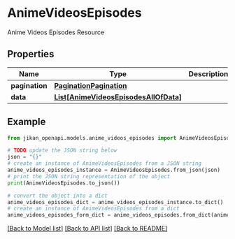 # AnimeVideosEpisodes

Anime Videos Episodes Resource

## Properties

Name | Type | Description | Notes
------------ | ------------- | ------------- | -------------
**pagination** | [**PaginationPagination**](PaginationPagination.md) |  | [optional] 
**data** | [**List[AnimeVideosEpisodesAllOfData]**](AnimeVideosEpisodesAllOfData.md) |  | [optional] 

## Example

```python
from jikan_openapi.models.anime_videos_episodes import AnimeVideosEpisodes

# TODO update the JSON string below
json = "{}"
# create an instance of AnimeVideosEpisodes from a JSON string
anime_videos_episodes_instance = AnimeVideosEpisodes.from_json(json)
# print the JSON string representation of the object
print(AnimeVideosEpisodes.to_json())

# convert the object into a dict
anime_videos_episodes_dict = anime_videos_episodes_instance.to_dict()
# create an instance of AnimeVideosEpisodes from a dict
anime_videos_episodes_form_dict = anime_videos_episodes.from_dict(anime_videos_episodes_dict)
```
[[Back to Model list]](../README.md#documentation-for-models) [[Back to API list]](../README.md#documentation-for-api-endpoints) [[Back to README]](../README.md)


